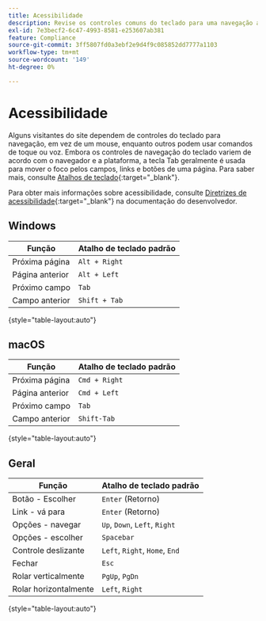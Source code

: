 ```yaml
---
title: Acessibilidade
description: Revise os controles comuns do teclado para uma navegação acessível do site para seus clientes.
exl-id: 7e3becf2-6c47-4993-8581-e253607ab381
feature: Compliance
source-git-commit: 3ff5807fd0a3ebf2e9d4f9c085852dd7777a1103
workflow-type: tm+mt
source-wordcount: '149'
ht-degree: 0%

---
```


# Acessibilidade

Alguns visitantes do site dependem de controles do teclado para navegação, em vez de um mouse, enquanto outros podem usar comandos de toque ou voz. Embora os controles de navegação do teclado variem de acordo com o navegador e a plataforma, a tecla Tab geralmente é usada para mover o foco pelos campos, links e botões de uma página. Para saber mais, consulte [Atalhos de teclado][1]{:target=&quot;_blank&quot;}.

Para obter mais informações sobre acessibilidade, consulte [Diretrizes de acessibilidade][2]{:target=&quot;_blank&quot;} na documentação do desenvolvedor.

## Windows

| Função | Atalho de teclado padrão |
|--- |--- |
| Próxima página | `Alt + Right` |
| Página anterior | `Alt + Left` |
| Próximo campo | `Tab` |
| Campo anterior | `Shift + Tab` |

{style="table-layout:auto"}

## macOS

| Função | Atalho de teclado padrão |
|--- |--- |
| Próxima página | `Cmd + Right` |
| Página anterior | `Cmd + Left` |
| Próximo campo | `Tab` |
| Campo anterior | `Shift-Tab` |

{style="table-layout:auto"}

## Geral

| Função | Atalho de teclado padrão |
|--- |--- |
| Botão - Escolher | `Enter` (Retorno) |
| Link - vá para | `Enter` (Retorno) |
| Opções - navegar | `Up`, `Down`, `Left`, `Right` |
| Opções - escolher | `Spacebar` |
| Controle deslizante | `Left`, `Right`, `Home`, `End` |
| Fechar | `Esc` |
| Rolar verticalmente | `PgUp`, `PgDn` |
| Rolar horizontalmente | `Left`, `Right` |

{style="table-layout:auto"}

[1]: https://en.wikipedia.org/wiki/Table_of_keyboard_shortcuts
[2]: https://developer.adobe.com/commerce/admin-developer/pattern-library/general/accessibility-guidelines/
